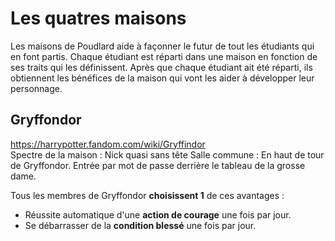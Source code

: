 # Les quatres maisons

Les maisons de Poudlard aide à façonner le futur de tout les étudiants qui en font partis. Chaque étudiant est réparti dans une maison en fonction de ses traits qui les définissent. Après que chaque étudiant ait été réparti, ils obtiennent les bénéfices de la maison qui vont les aider à développer leur personnage.

## Gryffondor

https://harrypotter.fandom.com/wiki/Gryffindor</br>
Spectre de la maison : Nick quasi sans tête
Salle commune : En haut de tour de Gryffondor.
Entrée par mot de passe derrière le tableau de la grosse dame.

Tous les membres de Gryffondor **choisissent 1** de ces avantages :

<ul>
    <li>Réussite automatique d'une <strong>action de courage</strong> une fois par jour.</li>
    <li>Se débarrasser de la  <strong>condition blessé</strong> une fois par jour.</li>
</ul>